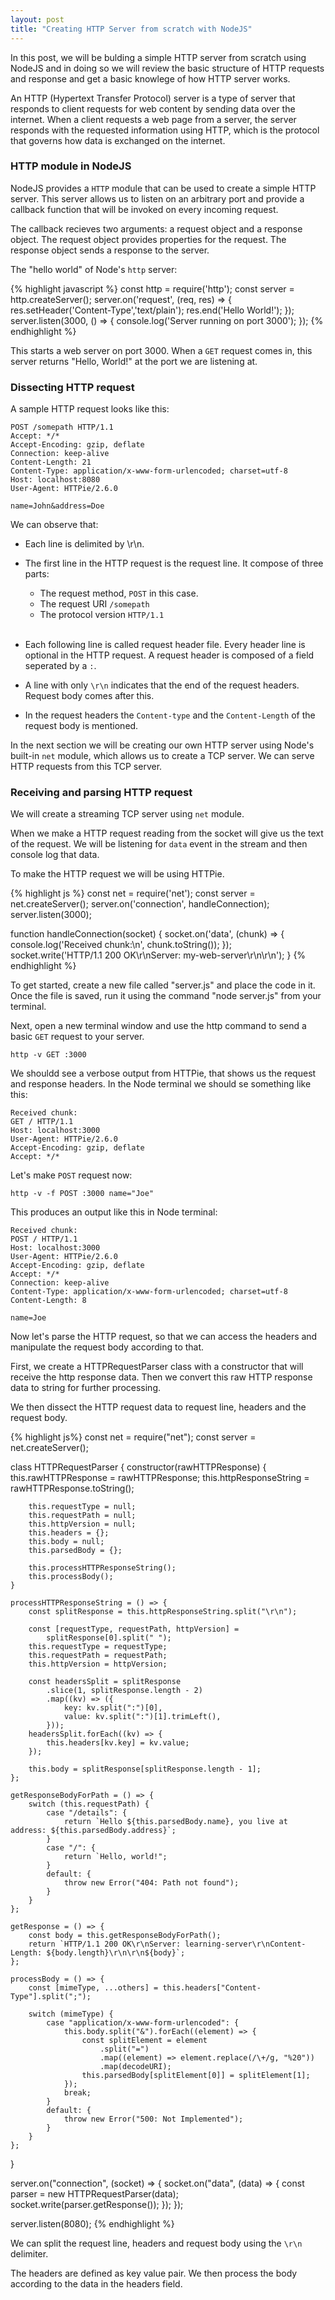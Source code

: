 ```yaml
---
layout: post
title: "Creating HTTP Server from scratch with NodeJS"
---
```


In this post, we will be bulding a simple HTTP server from scratch using NodeJS and in doing so we will review the basic structure of HTTP requests and response and get a basic knowlege of how HTTP server works.

An HTTP (Hypertext Transfer Protocol) server is a type of server that responds to client requests for web content by sending data over the internet. When a client requests a web page from a server, the server responds with the requested information using HTTP, which is the protocol that governs how data is exchanged on the internet.

<h3>HTTP module in NodeJS</h3>

NodeJS provides a `HTTP` module that can be used to create a simple HTTP server. This server allows us to listen on an arbitrary port and provide a callback function that will be invoked on every incoming request.

The callback recieves two arguments: a request object and a response object. The request object provides properties for the request. The response object sends a response to the server.

The "hello world" of Node's `http` server:

{% highlight javascript %}
const http = require('http');
const server = http.createServer();
    server.on('request', (req, res) => {
    res.setHeader('Content-Type','text/plain');
    res.end('Hello World!');
});
server.listen(3000, () => {
  console.log('Server running on port 3000');
});
{% endhighlight %}

This starts a web server on port 3000. When a `GET` request comes in, this server returns "Hello, World!" at the port we are listening at.

<h3>Dissecting HTTP request</h3>

A sample HTTP request looks like this:

```
POST /somepath HTTP/1.1
Accept: */*
Accept-Encoding: gzip, deflate
Connection: keep-alive
Content-Length: 21
Content-Type: application/x-www-form-urlencoded; charset=utf-8
Host: localhost:8080
User-Agent: HTTPie/2.6.0

name=John&address=Doe
```

We can observe that:

- Each line is delimited by \r\n.

- The first line in the HTTP request is the request line. It compose of three parts:


  - The request method, `POST` in this case.
  - The request URI `/somepath`
  - The protocol version `HTTP/1.1`

  <br />
- Each following line is called request header file. Every header line is optional in the HTTP request. A request header is composed of a field seperated by a `:`.

- A line with only `\r\n` indicates that the end of the request headers. Request body comes after this.

- In the request headers the `Content-type` and the `Content-Length` of the request body is mentioned.

In the next section we will be creating our own HTTP server using Node's built-in `net` module, which allows us to create a TCP server. We can serve HTTP requests from this TCP server.

<h3>Receiving and parsing HTTP request</h3>

We will create a streaming TCP server using `net` module.

When we make a HTTP request reading from the socket will give us the text of the request. We will be listening for `data` event in the stream and then console log that data.

To make the HTTP request we will be using HTTPie.

{% highlight js %}
const net = require('net');
const server = net.createServer();
server.on('connection', handleConnection);
server.listen(3000);

function handleConnection(socket) {
  socket.on('data', (chunk) => {
    console.log('Received chunk:\n', chunk.toString());
  });
  socket.write('HTTP/1.1 200 OK\r\nServer: my-web-server\r\n\r\n');
}
{% endhighlight %}

To get started, create a new file called "server.js" and place the code in it. Once the file is saved, run it using the command "node server.js" from your terminal.

Next, open a new terminal window and use the http command to send a basic `GET` request to your server.

```
http -v GET :3000
```
We shouldd see a verbose output from HTTPie, that shows us the request and response headers. In the Node terminal we should se something like this:
```
Received chunk:
GET / HTTP/1.1
Host: localhost:3000
User-Agent: HTTPie/2.6.0
Accept-Encoding: gzip, deflate
Accept: */*
```
Let's make `POST` request now:

```
http -v -f POST :3000 name="Joe"
```

This produces an output like this in Node terminal:

```
Received chunk:
POST / HTTP/1.1
Host: localhost:3000
User-Agent: HTTPie/2.6.0
Accept-Encoding: gzip, deflate
Accept: */*
Connection: keep-alive
Content-Type: application/x-www-form-urlencoded; charset=utf-8
Content-Length: 8

name=Joe
```

Now let's parse the HTTP request, so that we can access the headers and manipulate the request body according to that. 

First, we create a HTTPRequestParser class with a constructor that will receive the http response data. Then we convert this raw HTTP response data to string for further processing. 

We then dissect the HTTP request data to request line, headers and the request body.

{% highlight js%}
const net = require("net");
const server = net.createServer();

class HTTPRequestParser {
    constructor(rawHTTPResponse) {
        this.rawHTTPResponse = rawHTTPResponse;
        this.httpResponseString = rawHTTPResponse.toString();

        this.requestType = null;
        this.requestPath = null;
        this.httpVersion = null;
        this.headers = {};
        this.body = null;
        this.parsedBody = {};

        this.processHTTPResponseString();
        this.processBody();
    }

    processHTTPResponseString = () => {
        const splitResponse = this.httpResponseString.split("\r\n");

        const [requestType, requestPath, httpVersion] =
            splitResponse[0].split(" ");
        this.requestType = requestType;
        this.requestPath = requestPath;
        this.httpVersion = httpVersion;

        const headersSplit = splitResponse
            .slice(1, splitResponse.length - 2)
            .map((kv) => ({
                key: kv.split(":")[0],
                value: kv.split(":")[1].trimLeft(),
            }));
        headersSplit.forEach((kv) => {
            this.headers[kv.key] = kv.value;
        });

        this.body = splitResponse[splitResponse.length - 1];
    };

    getResponseBodyForPath = () => {
        switch (this.requestPath) {
            case "/details": {
                return `Hello ${this.parsedBody.name}, you live at address: ${this.parsedBody.address}`;
            }
            case "/": {
                return `Hello, world!";
            }
            default: {
                throw new Error("404: Path not found");
            }
        }
    };

    getResponse = () => {
        const body = this.getResponseBodyForPath();
        return `HTTP/1.1 200 OK\r\nServer: learning-server\r\nContent-Length: ${body.length}\r\n\r\n${body}`;
    };

    processBody = () => {
        const [mimeType, ...others] = this.headers["Content-Type"].split(";");

        switch (mimeType) {
            case "application/x-www-form-urlencoded": {
                this.body.split("&").forEach((element) => {
                    const splitElement = element
                        .split("=")
                        .map((element) => element.replace(/\+/g, "%20"))
                        .map(decodeURI);
                    this.parsedBody[splitElement[0]] = splitElement[1];
                });
                break;
            }
            default: {
                throw new Error("500: Not Implemented");
            }
        }
    };
}

server.on("connection", (socket) => {
    socket.on("data", (data) => {
        const parser = new HTTPRequestParser(data);
        socket.write(parser.getResponse());
    });
});

server.listen(8080);
{% endhighlight %}

We can split the request line, headers and request body using the `\r\n` delimiter.

The headers are defined as key value pair. We then process the body according to the data in the headers field.